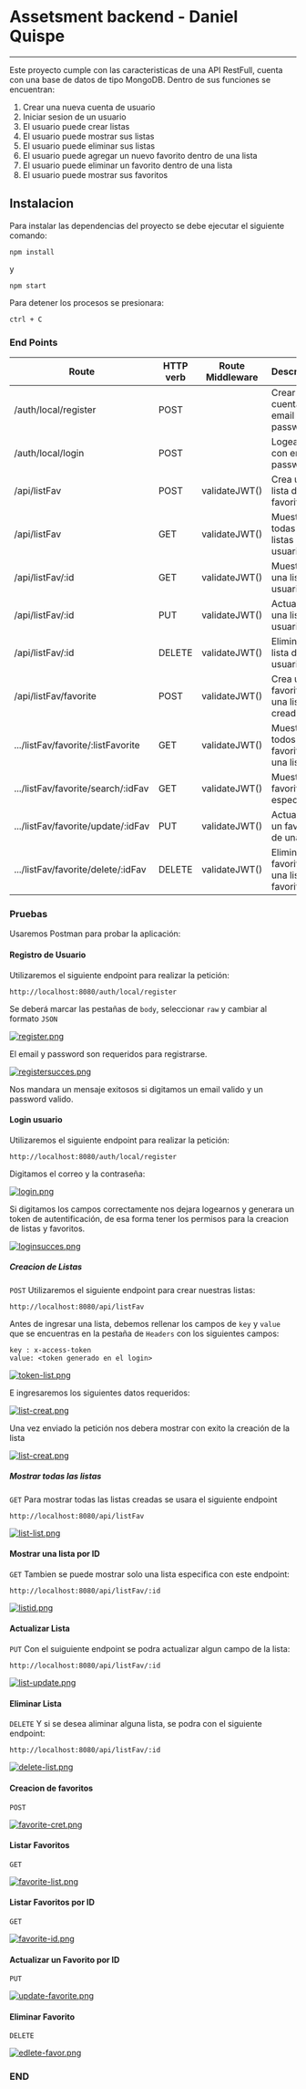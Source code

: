# Assetsment backend - Daniel Quispe
------------
Este proyecto cumple con las caracteristicas de una API RestFull, cuenta con una base de datos de tipo MongoDB.
Dentro de sus funciones se encuentran:
1. Crear una nueva cuenta de usuario
2. Iniciar sesion de un usuario
3. El usuario puede crear listas
5. El usuario puede mostrar sus listas
6. El usuario puede eliminar sus listas
7. El usuario puede agregar un nuevo favorito dentro de una lista
8. El usuario puede eliminar un favorito dentro de una lista
9. El usuario puede mostrar sus favoritos

## Instalacion
Para instalar las dependencias del proyecto se debe ejecutar el siguiente comando:
    
    npm install
y

    npm start

Para detener los procesos se presionara:
    
    ctrl + C

### End Points

| Route                              | HTTP verb | Route Middleware | Description                                   |
| -----------------------------      | --------- | ---------------- | --------------------------------------------- |
| /auth/local/register               | POST      |                  | Crear una cuenta con email y password         |
| /auth/local/login                  | POST      |                  | Logearse con email y password                 |
| /api/listFav                       | POST      | validateJWT()    | Crea una lista de favoritos                   |
| /api/listFav                       | GET       | validateJWT()    | Muestra todas las listas del usuario          |
| /api/listFav/:id                   | GET       | validateJWT()    | Muestra una lista del usuario                 |
| /api/listFav/:id                   | PUT       | validateJWT()    | Actualiza una lista del usuario               |
| /api/listFav/:id                   | DELETE    | validateJWT()    | Elimina una lista del usuario                 |
| /api/listFav/favorite              | POST      | validateJWT()    | Crea un favorito en una lista ya creada       |
| .../listFav/favorite/:listFavorite | GET       | validateJWT()    | Muestra todos los favoritos de una lista      |
| .../listFav/favorite/search/:idFav | GET       | validateJWT()    | Muestra un favorito específico                |
| .../listFav/favorite/update/:idFav | PUT       | validateJWT()    | Actualiza un favorito de una lista            |
| .../listFav/favorite/delete/:idFav | DELETE    | validateJWT()    | Elimina un favorito de una lista de favoritos |

### Pruebas

Usaremos Postman para probar la aplicación:

#### Registro de Usuario

Utilizaremos el siguiente endpoint para realizar la petición:

    http://localhost:8080/auth/local/register

Se deberá marcar las pestañas de `body`, seleccionar `raw` y cambiar al formato `JSON`

[![register.png](https://i.postimg.cc/DZ7Q838P/register.png)](https://postimg.cc/1gYVjT08)

El email y password son requeridos para registrarse.

[![registersucces.png](https://i.postimg.cc/bYLXY1mK/registersucces.png)](https://postimg.cc/9z4gJw5p)

Nos mandara un mensaje exitosos si digitamos un email valido y un password valido.

#### Login usuario

Utilizaremos el siguiente endpoint para realizar la petición:

    http://localhost:8080/auth/local/register

Digitamos el correo y la contraseña:

[![login.png](https://i.postimg.cc/NF1TkgLn/login.png)](https://postimg.cc/Zv5CTz8P)

Si digitamos los campos correctamente nos dejara logearnos y generara un token de autentificación, de esa forma tener los permisos para la creacion de listas y favoritos.

[![loginsucces.png](https://i.postimg.cc/W4VWKLtL/loginsucces.png)](https://postimg.cc/cvDBgzQX)

##### Creacion de Listas

`POST` Utilizaremos el siguiente endpoint para crear nuestras listas:
    
    http://localhost:8080/api/listFav

Antes de ingresar una lista, debemos rellenar los campos de `key` y `value` que se encuentras en la pestaña de `Headers` con los siguientes campos:

    key : x-access-token
    value: <token generado en el login>

[![token-list.png](https://i.postimg.cc/4xy2RbQw/token-list.png)](https://postimg.cc/bZX9QnM2)

E ingresaremos los siguientes datos requeridos:

[![list-creat.png](https://i.postimg.cc/qRc9QPng/list-creat.png)](https://postimg.cc/phTGL1st)

Una vez enviado la petición nos debera mostrar con exito la creación de la lista

[![list-creat.png](https://i.postimg.cc/qRc9QPng/list-creat.png)](https://postimg.cc/phTGL1st)

##### Mostrar todas las listas

`GET` Para mostrar todas las listas creadas se usara el siguiente endpoint

    http://localhost:8080/api/listFav

[![list-list.png](https://i.postimg.cc/KjRdPJPH/list-list.png)](https://postimg.cc/QKZ4sgnQ)

#### Mostrar una lista por ID

`GET` Tambien se puede mostrar solo una lista especifica con este endpoint:

    http://localhost:8080/api/listFav/:id

[![listid.png](https://i.postimg.cc/BQcV8j1F/listid.png)](https://postimg.cc/kBGczXsM)

#### Actualizar Lista

`PUT` Con el suiguiente endpoint se podra actualizar algun campo de la lista:

    http://localhost:8080/api/listFav/:id

[![list-update.png](https://i.postimg.cc/MKKS5TFJ/list-update.png)](https://postimg.cc/bdMWNzPm)

#### Eliminar Lista

`DELETE` Y si se desea aliminar alguna lista, se podra con el siguiente endpoint:

    http://localhost:8080/api/listFav/:id

[![delete-list.png](https://i.postimg.cc/wjJKwmgM/delete-list.png)](https://postimg.cc/PCtFxNLn)

#### Creacion de favoritos

`POST`

[![favorite-cret.png](https://i.postimg.cc/WzGjYWB9/favorite-cret.png)](https://postimg.cc/MfphvDKR)

#### Listar Favoritos

`GET`

[![favorite-list.png](https://i.postimg.cc/kGzY0KSB/favorite-list.png)](https://postimg.cc/q6cGntjT)

#### Listar Favoritos por ID

`GET` 

[![favorite-id.png](https://i.postimg.cc/ZqPR0LKz/favorite-id.png)](https://postimg.cc/v1BMNfV0)

#### Actualizar un Favorito por ID

`PUT`

[![update-favorite.png](https://i.postimg.cc/mgHqYXHJ/update-favorite.png)](https://postimg.cc/TKTCGcQJ)

#### Eliminar Favorito

`DELETE`

[![edlete-favor.png](https://i.postimg.cc/mZ0MJ8qT/edlete-favor.png)](https://postimg.cc/8smjrBNY)

### END

